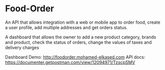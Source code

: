 # Food-Order

An API that allows integration with a web or mobile app to order food, create a user profile, add multiple addresses and get orders status.

A dashboard that allows the owner to add a new product category, brands and product, check the status of orders, change the values of taxes and delivery charges

Dashboard Demo: http://foodorder.mohamed-elkased.com
API docs: https://documenter.getpostman.com/view/12094971/TzscpSMV
